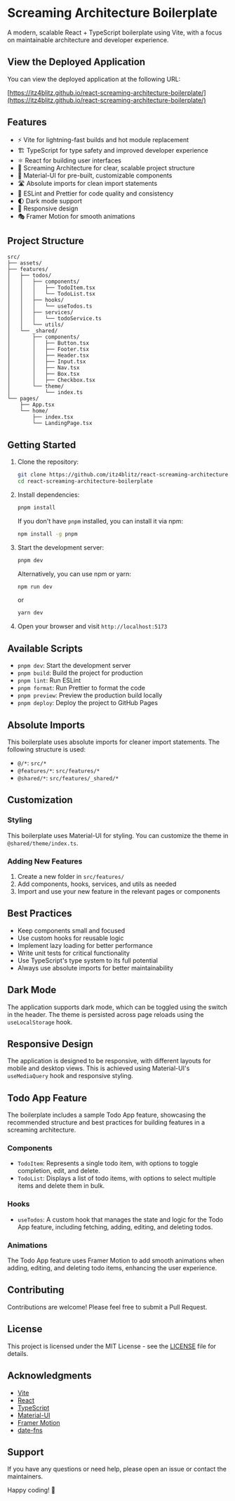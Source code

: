 # Screaming Architecture Boilerplate

A modern, scalable React + TypeScript boilerplate using Vite, with a focus on maintainable architecture and developer experience.

## View the Deployed Application

You can view the deployed application at the following URL:

[https://itz4blitz.github.io/react-screaming-architecture-boilerplate/](https://itz4blitz.github.io/react-screaming-architecture-boilerplate/)

## Features

- ⚡️ Vite for lightning-fast builds and hot module replacement
- 🏗️ TypeScript for type safety and improved developer experience
- ⚛️ React for building user interfaces
- 📁 Screaming Architecture for clear, scalable project structure
- 🎨 Material-UI for pre-built, customizable components
- 🛣️ Absolute imports for clean import statements
- 🧹 ESLint and Prettier for code quality and consistency
- 🌓 Dark mode support
- 📱 Responsive design
- 🎭 Framer Motion for smooth animations

## Project Structure

```
src/
├── assets/
├── features/
│   ├── todos/
│   │   ├── components/
│   │   │   ├── TodoItem.tsx
│   │   │   └── TodoList.tsx
│   │   ├── hooks/
│   │   │   └── useTodos.ts
│   │   ├── services/
│   │   │   └── todoService.ts
│   │   └── utils/
│   └── _shared/
│       ├── components/
│       │   ├── Button.tsx
│       │   ├── Footer.tsx
│       │   ├── Header.tsx
│       │   ├── Input.tsx
│       │   ├── Nav.tsx
│       │   ├── Box.tsx
│       │   ├── Checkbox.tsx
│       └── theme/
│           └── index.ts
└── pages/
    ├── App.tsx
    └── home/
        ├── index.tsx
        └── LandingPage.tsx
```

## Getting Started

1. Clone the repository:

   ```bash
   git clone https://github.com/itz4blitz/react-screaming-architecture-boilerplate.git
   cd react-screaming-architecture-boilerplate
   ```

2. Install dependencies:

   ```bash
   pnpm install
   ```

   If you don't have `pnpm` installed, you can install it via npm:

   ```bash
   npm install -g pnpm
   ```

3. Start the development server:

   ```bash
   pnpm dev
   ```

   Alternatively, you can use npm or yarn:

   ```bash
   npm run dev
   ```

   or

   ```bash
   yarn dev
   ```

4. Open your browser and visit `http://localhost:5173`

## Available Scripts

- `pnpm dev`: Start the development server
- `pnpm build`: Build the project for production
- `pnpm lint`: Run ESLint
- `pnpm format`: Run Prettier to format the code
- `pnpm preview`: Preview the production build locally
- `pnpm deploy`: Deploy the project to GitHub Pages

## Absolute Imports

This boilerplate uses absolute imports for cleaner import statements. The following structure is used:

- `@/*`: `src/*`
- `@features/*`: `src/features/*`
- `@shared/*`: `src/features/_shared/*`

## Customization

### Styling

This boilerplate uses Material-UI for styling. You can customize the theme in `@shared/theme/index.ts`.

### Adding New Features

1. Create a new folder in `src/features/`
2. Add components, hooks, services, and utils as needed
3. Import and use your new feature in the relevant pages or components

## Best Practices

- Keep components small and focused
- Use custom hooks for reusable logic
- Implement lazy loading for better performance
- Write unit tests for critical functionality
- Use TypeScript's type system to its full potential
- Always use absolute imports for better maintainability

## Dark Mode

The application supports dark mode, which can be toggled using the switch in the header. The theme is persisted across page reloads using the `useLocalStorage` hook.

## Responsive Design

The application is designed to be responsive, with different layouts for mobile and desktop views. This is achieved using Material-UI's `useMediaQuery` hook and responsive styling.

## Todo App Feature

The boilerplate includes a sample Todo App feature, showcasing the recommended structure and best practices for building features in a screaming architecture.

### Components

- `TodoItem`: Represents a single todo item, with options to toggle completion, edit, and delete.
- `TodoList`: Displays a list of todo items, with options to select multiple items and delete them in bulk.

### Hooks

- `useTodos`: A custom hook that manages the state and logic for the Todo App feature, including fetching, adding, editing, and deleting todos.

### Animations

The Todo App feature uses Framer Motion to add smooth animations when adding, editing, and deleting todo items, enhancing the user experience.

## Contributing

Contributions are welcome! Please feel free to submit a Pull Request.

## License

This project is licensed under the MIT License - see the [LICENSE](LICENSE) file for details.

## Acknowledgments

- [Vite](https://vitejs.dev/)
- [React](https://reactjs.org/)
- [TypeScript](https://www.typescriptlang.org/)
- [Material-UI](https://material-ui.com/)
- [Framer Motion](https://www.framer.com/motion/)
- [date-fns](https://date-fns.org/)

## Support

If you have any questions or need help, please open an issue or contact the maintainers.

Happy coding! 🚀
